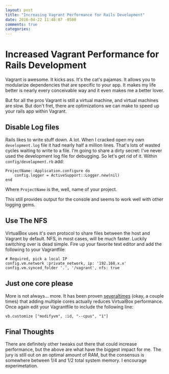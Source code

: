 ```yaml
---
layout: post
title: "Increasing Vagrant Performance for Rails Development"
date: 2016-04-22 11:48:07 -0500
comments: true
categories: 
---
```

# Increased Vagrant Performance for Rails Development

Vagrant is awesome. It kicks ass. It's the cat's pajamas. It allows you to modularize dependencies that are specific to your app. It makes my life better is nearly every conceivable way and it even makes me a better lover.

But for all the pros Vagrant is still a virtual machine, and virtual machines are slow. But don't fret, there are optimizations we can make to speed up your rails app within Vagrant.

## Disable Log files
Rails likes to write stuff down. A lot. When I cracked open my own `development.log` file it had nearly half a million lines. That's lots of wasted cycles waiting to write to a file. I'm going to share a dirty secret: I've never used the development log file for debugging. So let's get rid of it.
Within `config/development.rb` add:
```
ProjectName::Application.configure do
    config.logger = ActiveSupport::Logger.new(nil)
end
```
Where `ProjectName` is the, well, name of your project.

This still provides output for the console and seems to work well with other logging gems.
        
## Use The NFS
VirtualBox uses it's own protocol to share files between the host and Vagrant by default. NFS, in most cases, will be much faster. Luckily switching over is dead simple. Fire up your favorite text editor and add the following to your Vagrantfile:
```
# Required, pick a local IP
config.vm.network :private_network, ip: '192.168.x.x'
config.vm.synced_folder '.', '/vagrant', nfs: true
```

## Just one core please
More is not always... more. It has been proven [several](https://ruin.io/2014/benchmarking-virtualbox-multiple-core-performance/)[times](http://www.mihaimatei.com/virtualbox-performance-issues-multiple-cpu-cores/) (okay, a couple times) that adding multiple cores actually reduces VirtualBox performance.
Once again edit your Vagrantfile to include the following line:

```
vb.customize ["modifyvm", :id, "--cpus", "1"]
```

## Final Thoughts
There are definitely other tweaks out there that could increase performance, but the above are what have the biggest impact for me. The jury is still out on an optimal amount of RAM, but the consensus is somewhere between 1/4 and 1/2 total system memory. I encourage experimetation. 
